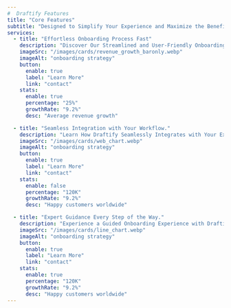 ```yaml
---
#  Draftify Features
title: "Core Features"
subtitle: "Designed to Simplify Your Experience and Maximize the Benefits of Draftify's Innovative Features"
services:
  - title: "Effortless Onboarding Process Fast"
    description: "Discover Our Streamlined and User-Friendly Onboarding Process, Designed to Get You Up and Running Quickly and Efficiently."
    imageSrc: "/images/cards/revenue_growth_baronly.webp"
    imageAlt: "onboarding strategy"
    button:
      enable: true
      label: "Learn More"
      link: "contact"
    stats:
      enable: true
      percentage: "25%"
      growthRate: "9.2%"
      desc: "Average revenue growth"

  - title: "Seamless Integration with Your Workflow."
    description: "Learn How Draftify Seamlessly Integrates with Your Existing Systems and Processes, Ensuring Minimal Maximum Efficiency."
    imageSrc: "/images/cards/web_chart.webp"
    imageAlt: "onboarding strategy"
    button:
      enable: true
      label: "Learn More"
      link: "contact"
    stats:
      enable: false
      percentage: "120K"
      growthRate: "9.2%"
      desc: "Happy customers worldwide"

  - title: "Expert Guidance Every Step of the Way."
    description: "Experience a Guided Onboarding Experience with Draftify, Where Our Expert Team Provides Personalized Support and Assistance."
    imageSrc: "/images/cards/line_chart.webp"
    imageAlt: "onboarding strategy"
    button:
      enable: true
      label: "Learn More"
      link: "contact"
    stats:
      enable: true
      percentage: "120K"
      growthRate: "9.2%"
      desc: "Happy customers worldwide"
---
```

